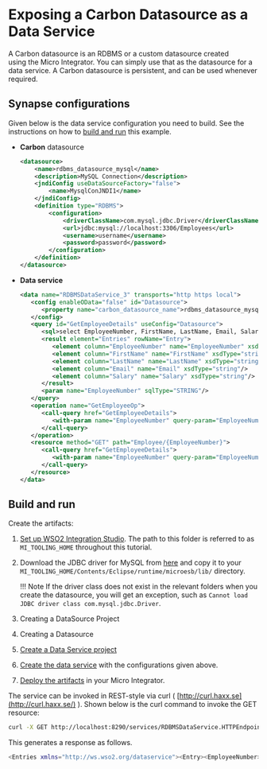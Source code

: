 # Exposing a Carbon Datasource as a Data Service

A Carbon datasource is an RDBMS or a custom datasource created using the
Micro Integrator. You can simply use
that as the datasource for a data service. A Carbon datasource is
persistent, and can be used whenever required.

## Synapse configurations

Given below is the data service configuration you need to build. See the instructions on how to [build and run](#build-and-run) this example.

-	**Carbon** datasource

	```xml
	<datasource>
	    <name>rdbms_datasource_mysql</name>
	    <description>MySQL Connection</description>
	    <jndiConfig useDataSourceFactory="false">
	        <name>MysqlConJNDI1</name>
	    </jndiConfig>
	    <definition type="RDBMS">
	        <configuration>
	            <driverClassName>com.mysql.jdbc.Driver</driverClassName>
	            <url>jdbc:mysql://localhost:3306/Employees</url>
	            <username>username</username>
	            <password>password</password>
	        </configuration>
	    </definition>
	</datasource>
	```

-	**Data service**

	```xml
	<data name="RDBMSDataService_3" transports="http https local">
	   <config enableOData="false" id="Datasource">
	      <property name="carbon_datasource_name">rdbms_datasource_mysql</property>
	   </config>
	   <query id="GetEmployeeDetails" useConfig="Datasource">
	      <sql>select EmployeeNumber, FirstName, LastName, Email, Salary from Employees where EmployeeNumber=:EmployeeNumber</sql>
	      <result element="Entries" rowName="Entry">
	         <element column="EmployeeNumber" name="EmployeeNumber" xsdType="string"/>
	         <element column="FirstName" name="FirstName" xsdType="string"/>
	         <element column="LastName" name="LastName" xsdType="string"/>
	         <element column="Email" name="Email" xsdType="string"/>
	         <element column="Salary" name="Salary" xsdType="string"/>
	      </result>
	      <param name="EmployeeNumber" sqlType="STRING"/>
	   </query>
	   <operation name="GetEmployeeOp">
	      <call-query href="GetEmployeeDetails">
	         <with-param name="EmployeeNumber" query-param="EmployeeNumber"/>
	      </call-query>
	   </operation>
	   <resource method="GET" path="Employee/{EmployeeNumber}">
	      <call-query href="GetEmployeeDetails">
	         <with-param name="EmployeeNumber" query-param="EmployeeNumber"/>
	      </call-query>
	   </resource>
	</data>
	```

## Build and run

Create the artifacts:

1. [Set up WSO2 Integration Studio](../../../../develop/installing-WSO2-Integration-Studio). The path to this folder is referred to as `MI_TOOLING_HOME` throughout this tutorial.
2.  Download the JDBC driver for MySQL from [here](http://dev.mysql.com/downloads/connector/j/) and copy it to
    your `MI_TOOLING_HOME/Contents/Eclipse/runtime/microesb/lib/` directory.

    !!! Note
        If the driver class does not exist in the relevant folders when you create the datasource, you will get an exception, such as `Cannot load JDBC driver class com.mysql.jdbc.Driver`. 
        
3. Creating a DataSource Project
4. Creating a Datasource
5. [Create a Data Service project](../../../../develop/creating-projects/#data-services-project)
6. [Create the data service](../../../../develop/creating-artifacts/data-services/creating-data-services) with the configurations given above.
7. [Deploy the artifacts](../../../../develop/deploy-and-run) in your Micro Integrator. 

The service can be invoked in REST-style via curl (
[http://curl.haxx.se](http://curl.haxx.se/) ). Shown below is the curl
command to invoke the GET resource:

```bash
curl -X GET http://localhost:8290/services/RDBMSDataService.HTTPEndpoint/Employee/3
```

This generates a response as follows.

```bash
<Entries xmlns="http://ws.wso2.org/dataservice"><Entry><EmployeeNumber>3</EmployeeNumber><FirstName>Will</FirstName><LastName>Smith</LastName><Email>will@google.com</Email><Salary>15500.0</Salary></Entry><Entry><EmployeeNumber>3</EmployeeNumber><FirstName>Will</FirstName><LastName>Smith</LastName><Email>will@google.com</Email><Salary>15500.0</Salary></Entry><Entry><EmployeeNumber>3</EmployeeNumber><FirstName>Will</FirstName><LastName>Smith</LastName><Email>will@google.com</Email><Salary>15500.0</Salary></Entry></Entries>
```